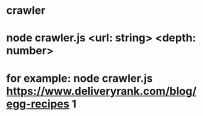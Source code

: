 # crawler

# node crawler.js <url: string> <depth: number>

# for example: node crawler.js https://www.deliveryrank.com/blog/egg-recipes 1
